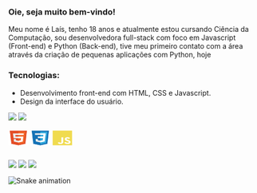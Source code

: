 ### Oie, seja muito bem-vindo!
Meu nome é Laís, tenho 18 anos e atualmente estou cursando Ciência da Computação, sou desenvolvedora full-stack com foco em Javascript (Front-end) e Python (Back-end), tive meu primeiro contato com a área através da criação de pequenas aplicações com Python, hoje


### Tecnologias:
- Desenvolvimento front-end com HTML, CSS e Javascript.
- Design da interface do usuário.




<div>
  <img height="180cm" src="https://github-readme-stats.vercel.app/api?username=laissmoreira&show_icons=true&theme=github_dark&include_all_commits=true&count_private=true"/>
  <img height="180cm" src="https://github-readme-stats.vercel.app/api/top-langs/?username=laissmoreira&layout=compact&langs_count=16&theme=github_dark"/>
</div>

<div style="display: inline_block"><br>
  <img align="center" alt="laissmoreira-HTML" height="30" width="40" src="https://raw.githubusercontent.com/devicons/devicon/master/icons/html5/html5-original.svg">
  <img align="center" alt="laissmoreira-CSS" height="30" width="40" src="https://raw.githubusercontent.com/devicons/devicon/master/icons/css3/css3-original.svg">
  <img align="center" alt="laissmoreira-Js" height="30" width="40" src="https://raw.githubusercontent.com/devicons/devicon/master/icons/javascript/javascript-plain.svg">
</div>

##

<div> 
  <a href="https://www.linkedin.com/in/la%C3%ADs-moreira-369711263/" target="_blank"><img src="https://img.shields.io/badge/-LinkedIn-%230077B5?style=for-the-badge&logo=linkedin&logoColor=white" target="_blank"></a> 
  <a href="https://www.instagram.com/moreiralais12/?next=%2F" target="_blank"><img src="https://img.shields.io/badge/-Instagram-%23E4405F?style=for-the-badge&logo=instagram&logoColor=white" target="_blank"></a>
  <a href = "mailto:laismoreira1224@gmail.com"><img src="https://img.shields.io/badge/Gmail-D14836?style=for-the-badge&logo=gmail&logoColor=white" target="_blank"></a>
</div>

![Snake animation](https://github.com/LuigiGF/LuigiGF/blob/output/github-contribution-grid-snake.svg)
